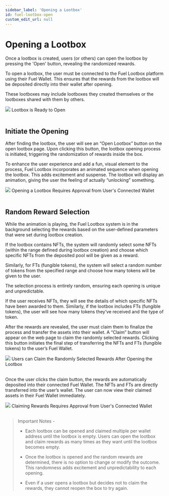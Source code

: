 ```yaml
---
sidebar_label: 'Opening a Lootbox'
id: fuel-lootbox-open
custom_edit_url: null
---
```


# Opening a Lootbox

Once a lootbox is created, users (or others) can open the lootbox by pressing the 'Open' button, revealing the randomized rewards.

To open a lootbox, the user must be connected to the Fuel Lootbox platform using their Fuel Wallet. This ensures that the rewards from the lootbox will be deposited directly into their wallet after opening.

These lootboxes may include lootboxes they created themselves or the lootboxes shared with them by others.

<div className="flex flex-col items-center">
    <img className="w-[80%]" src="/img/FUEL/lootbox/lootbox-6.png"/>
    <span className="font-bold text-[rgb(192,192,192)]">Lootbox is Ready to Open</span>
</div>
<br/>


## Initiate the Opening
After finding the lootbox, the user will see an “Open Lootbox” button on the open lootbox page. Upon clicking this button, the lootbox opening process is initiated, triggering the randomization of rewards inside the box.

To enhance the user experience and add a fun, visual element to the process, Fuel Lootbox incorporates an animated sequence when opening the lootbox. This adds excitement and suspense. The lootbox will display an animation, giving the user the feeling of actually “unlocking” something.

<div className="flex flex-col items-center">
    <img className="w-[80%]" src="/img/FUEL/lootbox/lootbox-7.png"/>
    <span className="font-bold text-[rgb(192,192,192)]">Opening a Lootbox Requires Approval from User's Connected Wallet</span>
</div>
<br/>

## Random Reward Selection
While the animation is playing, the Fuel Lootbox system is in the background selecting the rewards based on the user-defined parameters that were set during lootbox creation.

If the lootbox contains NFTs, the system will randomly select some NFTs (within the range defined during lootbox creation) and choose which specific NFTs from the deposited pool will be given as a reward.

Similarly, for FTs (fungible tokens), the system will select a random number of tokens from the specified range and choose how many tokens will be given to the user.

The selection process is entirely random, ensuring each opening is unique and unpredictable.

If the user receives NFTs, they will see the details of which specific NFTs have been awarded to them. Similarly, if the lootbox includes FTs (fungible tokens), the user will see how many tokens they’ve received and the type of token.

After the rewards are revealed, the user must claim them to finalize the process and transfer the assets into their wallet. A “Claim” button will appear on the web page to claim the randomly selected rewards. Clicking this button initiates the final step of transferring the NFTs and FTs (fungible tokens) to the user’s Fuel Wallet.

<div className="flex flex-col items-center">
    <img className="w-[80%]" src="/img/FUEL/lootbox/lootbox-8.png"/>
    <span className="font-bold text-[rgb(192,192,192)]">Users can Claim the Randomly Selected Rewards After Opening the Lootbox</span>
</div>
<br/>

Once the user clicks the claim button, the rewards are automatically deposited into their connected Fuel Wallet. The NFTs and FTs are directly transferred into the user’s wallet. The user can now view their claimed assets in their Fuel Wallet immediately.

<div className="flex flex-col items-center">
    <img className="w-[80%]" src="/img/FUEL/lootbox/lootbox-9.png"/>
    <span className="font-bold text-[rgb(192,192,192)]">Claiming Rewards Requires Approval from User's Connected Wallet</span>
</div>
<br/>

> Important Notes -
>
> * Each lootbox can be opened and claimed multiple per wallet address until the lootbox is empty. Users can open the lootbox and claim rewards as many times as they want until the lootbox becomes empty.
>
> * Once the lootbox is opened and the random rewards are determined, there is no option to change or modify the outcome. This randomness adds excitement and unpredictability to each opening.
>
> * Even if a user opens a lootbox but decides not to claim the rewards, they cannot reopen the box to try again.